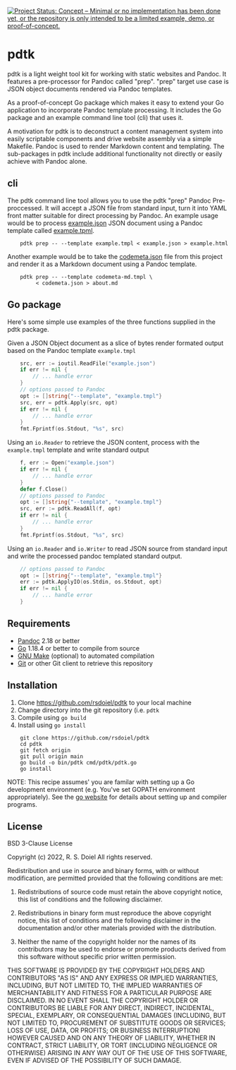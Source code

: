 
[![Project Status: Concept – Minimal or no implementation has been done yet, or the repository is only intended to be a limited example, demo, or proof-of-concept.](https://www.repostatus.org/badges/latest/concept.svg)](https://www.repostatus.org/#concept)

pdtk
====

pdtk is a light weight tool kit for working with static websites 
and Pandoc. It features a pre-processor for Pandoc called "prep". 
"prep" target use case is JSON object documents rendered via 
Pandoc templates.

As a proof-of-concept Go package which makes it easy to extend
your Go application to incorporate Pandoc template processing. It includes
the Go package and an example command line tool (cli) that uses it.

A motivation for pdtk is to deconstruct a content management system
into easily scriptable components and drive website assembly via
a simple Makefile. Pandoc is used to render Markdown content
and templating. The sub-packages in pdtk include additional
functionality not directly or easily achieve with Pandoc alone.

cli
---

The pdtk command line tool allows you to use the pdtk "prep"
Pandoc Pre-proccessed. It will accept a JSON file from standard
input, turn it into YAML front matter suitable for direct processing
by Pandoc.  An example usage would be to process
[example.json](example.json) JSON document using a Pandoc template
called [example.tpml](example.tmpl).

```shell
    pdtk prep -- --template example.tmpl < example.json > example.html
```

Another example would be to take the [codemeta.json](codemeta.json) file
from this project and render it as a Markdown document using a Pandoc
template.

```shell
    pdtk prep -- --template codemeta-md.tmpl \
         < codemeta.json > about.md
```

Go package
----------

Here's some simple use examples of the three functions supplied
in the pdtk package.

Given a JSON Object document  as a slice of bytes render formated
output based on the Pandoc template `example.tmpl`

```go
    src, err := ioutil.ReadFile("example.json")
    if err != nil {
        // ... handle error
    }
    // options passed to Pandoc
    opt := []string{"--template", "example.tmpl"}
    src, err = pdtk.Apply(src, opt)
    if err != nil {
        // ... handle error
    }
    fmt.Fprintf(os.Stdout, "%s", src)
```

Using an `io.Reader` to retrieve the JSON content, process with the
`example.tmpl` template and write standard output

```go
    f, err := Open("example.json")
    if err != nil {
        // ... handle error
    }
    defer f.Close()
    // options passed to Pandoc
    opt := []string{"--template", "example.tmpl"}
    src, err := pdtk.ReadAll(f, opt)
    if err != nil {
        // ... handle error
    }
    fmt.Fprintf(os.Stdout, "%s", src)
```

Using an `io.Reader` and `io.Writer` to read JSON source from standard
input and write the processed pandoc templated standard output.

```go
    // options passed to Pandoc
    opt := []string{"--template", "example.tmpl"}
    err := pdtk.ApplyIO(os.Stdin, os.Stdout, opt)
    if err != nil {
        // ... handle error
    }
```

Requirements
------------

- [Pandoc](https://pandoc.org) 2.18 or better
- [Go](https://golang.org) 1.18.4 or better to compile from source
- [GNU Make](https://www.gnu.org/software/make/) (optional) to automated compilation
- [Git](https://git-scm.com/) or other Git client to retrieve this repository

Installation
------------

1. Clone https://github.com/rsdoiel/pdtk to your local machine
2. Change directory into the git repository (i.e. `pdtk`
3. Compile using `go build`
4. Install using `go install`

```shell
    git clone https://github.com/rsdoiel/pdtk
    cd pdtk
    git fetch origin
    git pull origin main
    go build -o bin/pdtk cmd/pdtk/pdtk.go
    go install
```

NOTE: This recipe assumes' you are familar with setting up a
Go development environment (e.g. You've set GOPATH environment
appropriately). See the [go website](https://golang.org) for
details about setting up and compiler programs.

License
-------

BSD 3-Clause License

Copyright (c) 2022, R. S. Doiel
All rights reserved.

Redistribution and use in source and binary forms, with or without
modification, are permitted provided that the following conditions are met:

1. Redistributions of source code must retain the above copyright notice, this
   list of conditions and the following disclaimer.

2. Redistributions in binary form must reproduce the above copyright notice,
   this list of conditions and the following disclaimer in the documentation
   and/or other materials provided with the distribution.

3. Neither the name of the copyright holder nor the names of its
   contributors may be used to endorse or promote products derived from
   this software without specific prior written permission.

THIS SOFTWARE IS PROVIDED BY THE COPYRIGHT HOLDERS AND CONTRIBUTORS "AS IS"
AND ANY EXPRESS OR IMPLIED WARRANTIES, INCLUDING, BUT NOT LIMITED TO, THE
IMPLIED WARRANTIES OF MERCHANTABILITY AND FITNESS FOR A PARTICULAR PURPOSE ARE
DISCLAIMED. IN NO EVENT SHALL THE COPYRIGHT HOLDER OR CONTRIBUTORS BE LIABLE
FOR ANY DIRECT, INDIRECT, INCIDENTAL, SPECIAL, EXEMPLARY, OR CONSEQUENTIAL
DAMAGES (INCLUDING, BUT NOT LIMITED TO, PROCUREMENT OF SUBSTITUTE GOODS OR
SERVICES; LOSS OF USE, DATA, OR PROFITS; OR BUSINESS INTERRUPTION) HOWEVER
CAUSED AND ON ANY THEORY OF LIABILITY, WHETHER IN CONTRACT, STRICT LIABILITY,
OR TORT (INCLUDING NEGLIGENCE OR OTHERWISE) ARISING IN ANY WAY OUT OF THE USE
OF THIS SOFTWARE, EVEN IF ADVISED OF THE POSSIBILITY OF SUCH DAMAGE.

